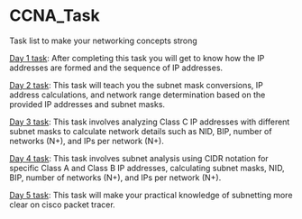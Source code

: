 # CCNA_Task
Task list to make your networking concepts strong

[Day 1 task](Day_1/Day_1.md): After completing this task you will get to know how the IP addresses are formed and the sequence of IP addresses.

[Day 2 task](Day_2/Day_2.md): This task will teach you the subnet mask conversions, IP address calculations, and network range determination based on the provided IP addresses and subnet masks.

[Day 3 task](Day_3/Day_3.md): This task involves analyzing Class C IP addresses with different subnet masks to calculate network details such as NID, BIP, number of networks (N+), and IPs per network (N+).

[Day 4 task](Day_4/Day_4.md): This task involves subnet analysis using CIDR notation for specific Class A and Class B IP addresses, calculating subnet masks, NID, BIP, number of networks (N+), and IPs per network (N+).

[Day 5 task](Day_5/Day_5.md): This task will make your practical knowledge of subnetting more clear on cisco packet tracer.


